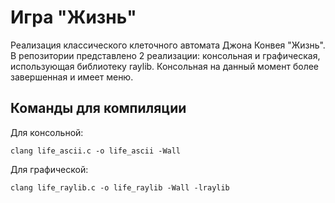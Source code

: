 # Игра "Жизнь"
Реализация классического клеточного автомата Джона Конвея "Жизнь". В репозитории представлено 2 реализации: консольная и графическая, использующая библиотеку raylib. Консольная на данный момент более завершенная и имеет меню.

## Команды для компиляции
Для консольной:
```
clang life_ascii.c -o life_ascii -Wall
```
Для графической:
```
clang life_raylib.c -o life_raylib -Wall -lraylib 
```